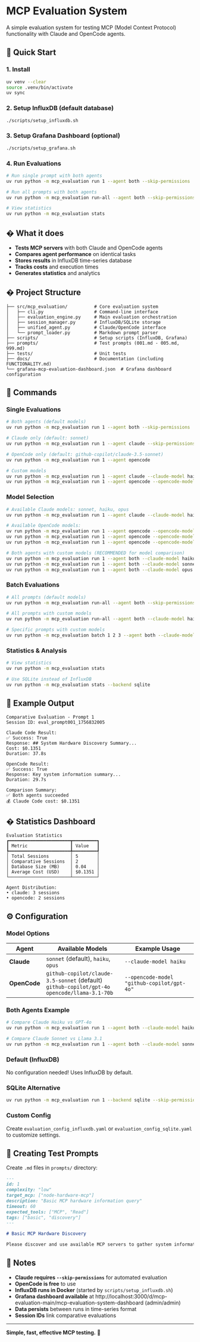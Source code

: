 # MCP Evaluation System

A simple evaluation system for testing MCP (Model Context Protocol) functionality with Claude and OpenCode agents.

## 🚀 Quick Start

### 1. Install
```bash
uv venv --clear
source .venv/bin/activate
uv sync
```

### 2. Setup InfluxDB (default database)
```bash
./scripts/setup_influxdb.sh
```

### 3. Setup Grafana Dashboard (optional)
```bash
./scripts/setup_grafana.sh
```

### 4. Run Evaluations
```bash
# Run single prompt with both agents
uv run python -m mcp_evaluation run 1 --agent both --skip-permissions

# Run all prompts with both agents
uv run python -m mcp_evaluation run-all --agent both --skip-permissions

# View statistics
uv run python -m mcp_evaluation stats
```

## � What it does

- **Tests MCP servers** with both Claude and OpenCode agents
- **Compares agent performance** on identical tasks
- **Stores results** in InfluxDB time-series database
- **Tracks costs** and execution times
- **Generates statistics** and analytics

## � Project Structure

```
├── src/mcp_evaluation/          # Core evaluation system
│   ├── cli.py                   # Command-line interface
│   ├── evaluation_engine.py     # Main evaluation orchestration
│   ├── session_manager.py       # InfluxDB/SQLite storage
│   ├── unified_agent.py         # Claude/OpenCode interface
│   └── prompt_loader.py         # Markdown prompt parser
├── scripts/                     # Setup scripts (InfluxDB, Grafana)
├── prompts/                     # Test prompts (001.md - 005.md, 999.md)
├── tests/                       # Unit tests
├── docs/                        # Documentation (including FUNCTIONALITY.md)
└── grafana-mcp-evaluation-dashboard.json  # Grafana dashboard configuration
```

## 🔧 Commands

### Single Evaluations
```bash
# Both agents (default models)
uv run python -m mcp_evaluation run 1 --agent both --skip-permissions

# Claude only (default: sonnet)
uv run python -m mcp_evaluation run 1 --agent claude --skip-permissions

# OpenCode only (default: github-copilot/claude-3.5-sonnet)
uv run python -m mcp_evaluation run 1 --agent opencode

# Custom models
uv run python -m mcp_evaluation run 1 --agent claude --claude-model haiku --skip-permissions
uv run python -m mcp_evaluation run 1 --agent opencode --opencode-model "github-copilot/gpt-4o"
```

### Model Selection
```bash
# Available Claude models: sonnet, haiku, opus
uv run python -m mcp_evaluation run 1 --agent claude --claude-model haiku --skip-permissions

# Available OpenCode models:
uv run python -m mcp_evaluation run 1 --agent opencode --opencode-model "github-copilot/gpt-4o"
uv run python -m mcp_evaluation run 1 --agent opencode --opencode-model "github-copilot/claude-3.5-sonnet"
uv run python -m mcp_evaluation run 1 --agent opencode --opencode-model "opencode/llama-3.1-70b"

# Both agents with custom models (RECOMMENDED for model comparison)
uv run python -m mcp_evaluation run 1 --agent both --claude-model haiku --opencode-model "github-copilot/gpt-4o" --skip-permissions
uv run python -m mcp_evaluation run 1 --agent both --claude-model sonnet --opencode-model "opencode/llama-3.1-70b" --skip-permissions
uv run python -m mcp_evaluation run 1 --agent both --claude-model opus --opencode-model "github-copilot/claude-3.5-sonnet" --skip-permissions
```

### Batch Evaluations
```bash
# All prompts (default models)
uv run python -m mcp_evaluation run-all --agent both --skip-permissions

# All prompts with custom models
uv run python -m mcp_evaluation run-all --agent both --claude-model haiku --opencode-model "github-copilot/gpt-4o" --skip-permissions

# Specific prompts with custom models
uv run python -m mcp_evaluation batch 1 2 3 --agent both --claude-model opus --opencode-model "opencode/llama-3.1-70b" --skip-permissions
```

### Statistics & Analysis
```bash
# View statistics
uv run python -m mcp_evaluation stats

# Use SQLite instead of InfluxDB
uv run python -m mcp_evaluation stats --backend sqlite
```

## 🎯 Example Output

```
Comparative Evaluation - Prompt 1
Session ID: eval_prompt001_1756832005

Claude Code Result:
✅ Success: True
Response: ## System Hardware Discovery Summary...
Cost: $0.1351
Duration: 37.8s

OpenCode Result:  
✅ Success: True
Response: Key system information summary...
Duration: 29.7s

Comparison Summary:
✅ Both agents succeeded
💰 Claude Code cost: $0.1351
```

## � Statistics Dashboard

```
Evaluation Statistics
┏━━━━━━━━━━━━━━━━━━━━━━━┳━━━━━━━━━┓
┃ Metric                ┃ Value   ┃
┡━━━━━━━━━━━━━━━━━━━━━━━╇━━━━━━━━━┩
│ Total Sessions        │ 5       │
│ Comparative Sessions  │ 2       │
│ Database Size (MB)    │ 0.04    │
│ Average Cost (USD)    │ $0.1351 │
└───────────────────────┴─────────┘

Agent Distribution:
• claude: 3 sessions
• opencode: 2 sessions
```

## ⚙️ Configuration

### Model Options

| Agent | Available Models | Example Usage |
|-------|------------------|---------------|
| **Claude** | `sonnet` (default), `haiku`, `opus` | `--claude-model haiku` |
| **OpenCode** | `github-copilot/claude-3.5-sonnet` (default)<br>`github-copilot/gpt-4o`<br>`opencode/llama-3.1-70b` | `--opencode-model "github-copilot/gpt-4o"` |

### Both Agents Example
```bash
# Compare Claude Haiku vs GPT-4o
uv run python -m mcp_evaluation run 1 --agent both --claude-model haiku --opencode-model "github-copilot/gpt-4o" --skip-permissions

# Compare Claude Sonnet vs Llama 3.1
uv run python -m mcp_evaluation run 1 --agent both --claude-model sonnet --opencode-model "opencode/llama-3.1-70b" --skip-permissions
```

### Default (InfluxDB)
No configuration needed! Uses InfluxDB by default.

### SQLite Alternative
```bash
uv run python -m mcp_evaluation run 1 --backend sqlite --skip-permissions
```

### Custom Config
Create `evaluation_config_influxdb.yaml` or `evaluation_config_sqlite.yaml` to customize settings.

## 🧪 Creating Test Prompts

Create `.md` files in `prompts/` directory:

```markdown
---
id: 1
complexity: "low"
target_mcp: ["node-hardware-mcp"]
description: "Basic MCP hardware information query"
timeout: 60
expected_tools: ["MCP", "Read"]
tags: ["basic", "discovery"]
---

# Basic MCP Hardware Discovery

Please discover and use available MCP servers to gather system information.
```

## 📝 Notes

- **Claude requires `--skip-permissions`** for automated evaluation
- **OpenCode is free** to use
- **InfluxDB runs in Docker** (started by `scripts/setup_influxdb.sh`)
- **Grafana dashboard available** at http://localhost:3000/d/mcp-evaluation-main/mcp-evaluation-system-dashboard (admin/admin)
- **Data persists** between runs in time-series format
- **Session IDs** link comparative evaluations

---

**Simple, fast, effective MCP testing.** 🚀
